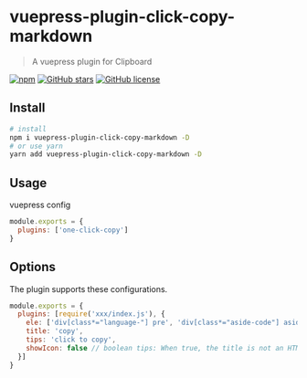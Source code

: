 # vuepress-plugin-click-copy-markdown

> A vuepress plugin for Clipboard

[![npm](https://img.shields.io/npm/v/vuepress-plugin-click-copy-markdown.svg)](https://www.npmjs.com/package/vuepress-plugin-click-copy-markdown)
[![GitHub stars](https://img.shields.io/github/stars/Sanm-ZH/vuepress-plugin-click-copy-markdown.svg)](https://github.com/Sanm-ZH/vuepress-plugin-click-copy-markdown/stargazers)
[![GitHub license](https://img.shields.io/github/license/Sanm-ZH/vuepress-plugin-click-copy-markdown.svg)](https://github.com/Sanm-ZH/vuepress-plugin-click-copy-markdown/blob/master/LICENSE)

## Install

``` bash
# install
npm i vuepress-plugin-click-copy-markdown -D
# or use yarn
yarn add vuepress-plugin-click-copy-markdown -D
```

## Usage

vuepress config

``` javascript
module.exports = {
  plugins: ['one-click-copy']
}
```


## Options

The plugin supports these configurations.

``` js
module.exports = {
  plugins: [require('xxx/index.js'), {
    ele: ['div[class*="language-"] pre', 'div[class*="aside-code"] aside'], // String or Array 
    title: 'copy',
    tips: 'click to copy',
    showIcon: false // boolean tips: When true, the title is not an HTML tag string, and the default icon is displayed.
  }]
}
```